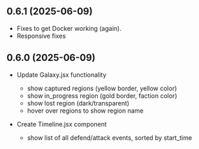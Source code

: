 ## 0.6.1 (2025-06-09)

- Fixes to get Docker working (again).
- Responsive fixes

## 0.6.0 (2025-06-09)

- Update Galaxy.jsx functionality

    - show captured regions (yellow border, yellow color)
    - show in_progress region (gold border, faction color)
    - show lost region (dark/transparent)
    - hover over regions to show region name

- Create Timeline.jsx component
    - show list of all defend/attack events, sorted by start_time
